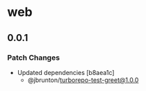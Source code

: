 # web

## 0.0.1

### Patch Changes

- Updated dependencies [b8aea1c]
  - @jbrunton/turborepo-test-greet@1.0.0
